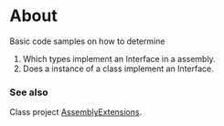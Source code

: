 ﻿# About

Basic code samples on how to determine

1. Which types implement an Interface in a assembly.
2. Does a instance of a class implement an Interface.

### See also

Class project [AssemblyExtensions](https://github.com/karenpayneoregon/code-samples-csharp/tree/master/AssemblyExtensions).